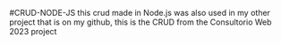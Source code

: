#CRUD-NODE-JS
this crud made in Node.js was also used in my other project that is on my github, this is the CRUD from the Consultorio Web 2023 project

